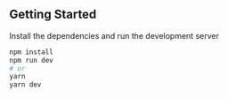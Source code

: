 ## Getting Started

Install the dependencies and run the development server

```bash
npm install
npm run dev
# or
yarn
yarn dev
``` 
